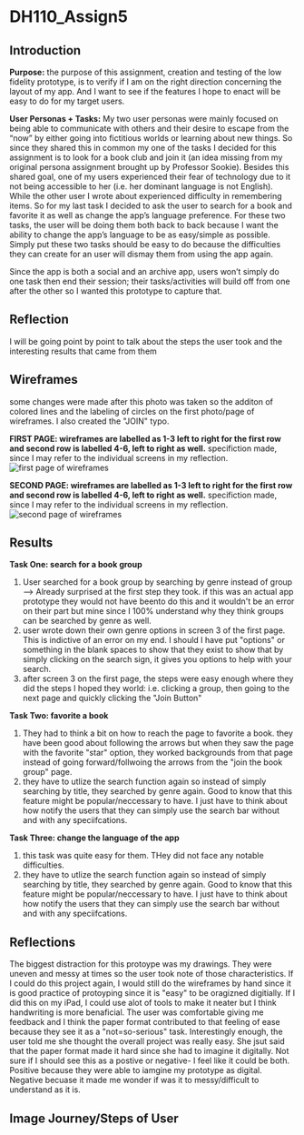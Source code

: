 # DH110_Assign5


<h2> Introduction </h2>

**Purpose:** the purpose of this assignment, creation and testing of the low fidelity prototype, is to verify if I am on the right direction concerning the layout of my app. And I want to see if the features I hope to enact will be easy to do for my target users.

**User Personas + Tasks:** My two user personas were mainly focused on being able to communicate with others and their desire to escape from the “now” by either going into fictitious worlds or learning about new things. So since they shared this in common my one of the tasks I decided for this assignment is to look for a book club and join it (an idea missing from my original persona assignment brought up by Professor Sookie). Besides this shared goal, one of my users experienced their fear of technology due to it not being accessible to her (i.e. her dominant language is not English). While the other user I wrote about experienced difficulty in remembering items. So for my last task I decided to ask the user to search for a book and favorite it as well as change the app’s language preference. For these two tasks, the user will be doing them both back to back because I want the ability to change the app’s language to be as easy/simple as possible. Simply put these two tasks should be easy to do because the difficulties they can create for an user will dismay them from using the app again.


Since the app is both a social and an archive app, users won’t simply do one task then end their session; their tasks/activities will build off from one after the other so I wanted this prototype to capture that. 


<h2> Reflection </h2>
<p> I will be going point by point to talk about the steps the user took and the interesting results that came from them </p>

<h2>Wireframes </h2>
<p> some changes were made after this photo was taken so the additon of colored lines and the labeling of circles on the first photo/page of wireframes. I also created the "JOIN" typo. </p>

**FIRST PAGE: wireframes are labelled as 1-3 left to right for the first row and second row is labelled 4-6, left to right as well.** specifiction made, since I may refer to the individual screens in my reflection.
<img src="https://user-images.githubusercontent.com/82078120/117216097-1b611d80-adb4-11eb-8310-0d20167996a9.jpg" alt="first page of wireframes">

**SECOND PAGE: wireframes are labelled as 1-3 left to right for the first row and second row is labelled 4-6, left to right as well.** specifiction made, since I may refer to the individual screens in my reflection.
<img src="https://user-images.githubusercontent.com/82078120/117216106-1c924a80-adb4-11eb-8266-9cad1b171f04.jpg" alt="second page of wireframes">




<h2> Results</h2>

**Task One: search for a book group**
<ol>
  <li>User searched for a book group by searching by genre instead of group --> Already surprised at the first step they took. if this was an actual app prototype they would not have beento do this and it wouldn't be an error on their part but mine since I 100% understand why they think groups can be searched by genre as well. </li>
  <li>user wrote down their own genre options in screen 3 of the first page. This is indictive of an error on my end. I should I have put "options" or something in the blank spaces to show that they exist to show that by simply clicking on the search sign, it gives you options to help with your search. </li>
  <li>after screen 3 on the first page, the steps were easy enough where they did the steps I hoped they world: i.e. clicking a group, then going to the next page and quickly clicking the "Join Button"</li>
</ol>

**Task Two: favorite a book**
<ol>
  <li>They had to think a bit on how to reach the page to favorite a book. they have been good about following the arrows but when they saw the page with the favorite "star" option, they worked backgrounds from that page instead of going forward/follwoing the arrows from the "join the book group" page.</li>
  <li>they have to utlize the search function again so instead of simply searching by title, they searched by genre again. Good to know that this feature might be popular/neccessary to have. I just have to think about how notify the users that they can simply use the search bar without and with any speciifcations. </li>
</ol>

**Task Three: change the language of the app**
<ol>
  <li>this task was quite easy for them. THey did not face any notable difficulties. </li>
  <li>they have to utlize the search function again so instead of simply searching by title, they searched by genre again. Good to know that this feature might be popular/neccessary to have. I just have to think about how notify the users that they can simply use the search bar without and with any speciifcations. </li>
</ol>

<h2> Reflections </h2>
The biggest distraction for this protoype was my drawings. They were uneven and messy at times so the user took note of those characteristics. If I could do this project again, I would still do the wireframes by hand since it is good practice of protoyping since it is "easy" to be oragizned digitially. If I did this on my  iPad, I could use alot of tools to make it neater but I think handwriting is more benaficial. The user was comfortable giving me feedback and I think the paper format contributed to that feeling of ease because they see it as a "not=so-serious" task. Interestingly enough, the user told me she thought the overall project was really easy. She jsut said that the paper format made it hard since she had to imagine it digitally. Not sure if I should see this as a postive or negative- I feel like it could be both. Positive because they were able to iamgine my prototype as digital. Negative becuase it made me wonder if was it to messy/difficult to understand as it is.

<h2> Image Journey/Steps of User </h2> 


